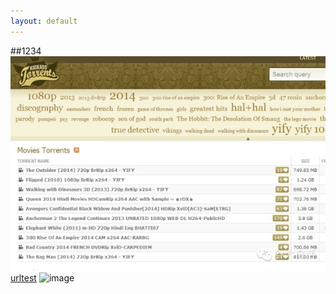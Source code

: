 ```yaml
---
layout: default
---
```

##1234
![图片.jpg](/img/1.jpg)
[urltest](http://www.baidu.com)
![image](/2014/11/26/x.jpg)
